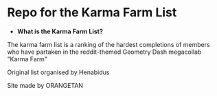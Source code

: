 # Repo for the Karma Farm List

- **What is the Karma Farm List?**

The karma farm list is a ranking of the hardest completions of members who have partaken in the reddit-themed Geometry Dash megacollab "Karma Farm"

Original list organised by Henabidus

Site made by ORANGETAN